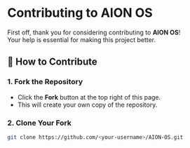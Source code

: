 # Contributing to AION OS

First off, thank you for considering contributing to **AION OS**!  
Your help is essential for making this project better.

## 📌 How to Contribute

### 1. Fork the Repository
- Click the **Fork** button at the top right of this page.
- This will create your own copy of the repository.

### 2. Clone Your Fork
```bash
git clone https://github.com/<your-username>/AION-OS.git
